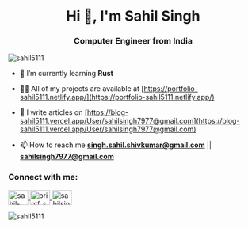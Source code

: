 <h1 align="center">Hi 👋, I'm Sahil Singh</h1>
<h3 align="center">Computer Engineer from India</h3>

<p align="left"> <img src="https://komarev.com/ghpvc/?username=TYPESAFE-RUSTY&label=Profile%20views&color=0e75b6&style=flat"
        alt="sahil5111" />
</p>

- 🌱 I’m currently learning **Rust**

- 👨‍💻 All of my projects are available at
[https://portfolio-sahil5111.netlify.app/](https://portfolio-sahil5111.netlify.app/)

- 📝 I write articles on
[https://blog-sahil5111.vercel.app/User/sahilsingh7977@gmail.com](https://blog-sahil5111.vercel.app/User/sahilsingh7977@gmail.com)

- 📫 How to reach me **singh.sahil.shivkumar@gmail.com** || **sahilsingh7977@gmail.com**

<h3 align="left">Connect with me:</h3>
<p align="left">
    <a href="https://linkedin.com/in/sahil-singh-030503228" target="blank"><img align="center"
            src="https://raw.githubusercontent.com/rahuldkjain/github-profile-readme-generator/master/src/images/icons/Social/linked-in-alt.svg"
            alt="sahil-singh-030503228" height="30" width="40" />
    </a>
<a href="https://instagram.com/printf_sahil_" target="blank"><img align="center"
            src="https://raw.githubusercontent.com/rahuldkjain/github-profile-readme-generator/master/src/images/icons/Social/instagram.svg"
            alt="printf_sahil_" height="30" width="40" />
    </a>
<a href="https://leetcode.com/u/9BbOTxKdbF/" target="blank"><img align="center"
            src="https://raw.githubusercontent.com/rahuldkjain/github-profile-readme-generator/master/src/images/icons/Social/leet-code.svg"
            alt="sahilsingh7977" height="30" width="40" />
    </a>

</p>
<p><img align="center" src="https://github-readme-streak-stats.herokuapp.com/?user=TYPESAFE-RUSTY&theme=dark"
        alt="sahil5111" /></p>